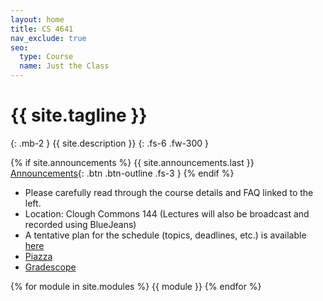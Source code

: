 ```yaml
---
layout: home
title: CS 4641
nav_exclude: true
seo:
  type: Course
  name: Just the Class
---
```


# {{ site.tagline }}
{: .mb-2 }
{{ site.description }}
{: .fs-6 .fw-300 }

{% if site.announcements %}
{{ site.announcements.last }}
[Announcements](announcements.md){: .btn .btn-outline .fs-3 }
{% endif %}

- Please carefully read through the course details and FAQ linked to the left.
- Location: Clough Commons 144 (Lectures will also be broadcast and recorded using BlueJeans)
- A tentative plan for the schedule (topics, deadlines, etc.) is available [here](https://docs.google.com/spreadsheets/d/1aqDI8Fpne6ZLCV2V0V-E7ybMNKcpVzqLJJHoO3Pj5Wg/edit?usp=sharing)
- [Piazza](https://piazza.com/class/krjfpfjr3es38i)
- [Gradescope](https://www.gradescope.com/courses/281746)

{% for module in site.modules %}
{{ module }}
{% endfor %}
